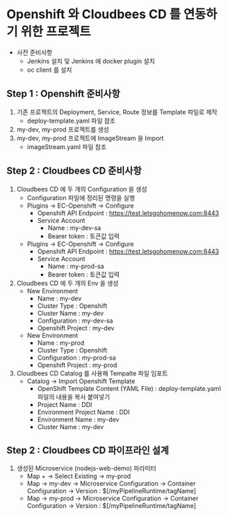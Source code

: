 # Openshift 와 Cloudbees CD 를 연동하기 위한 프로젝트

- 사전 준비사항 
  - Jenkins 설치 및 Jenkins 에 docker plugin 설치
  - oc client 를 설치
 
## Step 1 : Openshift 준비사항

1. 기존 프로젝트의 Deployment, Service, Route 정보를 Template 파일로 제작
   - deploy-template.yaml 파일 참조
2. my-dev, my-prod 프로젝트를 생성
3. my-dev, my-prod 프로젝트에 ImageStream 을 Import
   - imageStream.yaml 파일 참조
   
## Step 2 : Cloudbees CD 준비사항

1. Cloudbees CD 에 두 개의 Configuration 을 생성
   - Configuration 파일에 정리된 명령을 실행
   - Plugins -> EC-Openshift -> Configure
       - Openshift API Endpoint : https://test.letsgohomenow.com:8443
       - Service Account
           - Name : my-dev-sa
           - Bearer token : 토큰값 입력
   - Plugins -> EC-Openshift -> Configure
       - Openshift API Endpoint : https://test.letsgohomenow.com:8443
       - Service Account
           - Name : my-prod-sa
           - Bearer token : 토큰값 입력
2. Cloudbees CD 에 두 개의 Env 을 생성
   - New Environment
       - Name : my-dev
       - Cluster Type : Openshift
       - Cluster Name : my-dev
       - Configuration : my-dev-sa
       - Openshift Project : my-dev
   - New Environment
       - Name : my-prod
       - Cluster Type : Openshift
       - Configuration : my-prod-sa
       - Openshift Project : my-prod 
3. Cloudbees CD Catalog 를 사용해  Tempalte 파일 임포트
   - Catalog -> Import Openshift Template
       - OpenShift Template Content (YAML File) : deploy-template.yaml 파일의 내용을 복사 붙여넣기
       - Project Name : DDI
       - Environment Project Name : DDI
       - Environment Name : my-dev
       - Cluster Name : my-dev
       
## Step 2 : Cloudbees CD 파이프라인 설계

1. 생성된 Microservice (nodejs-web-demo) 파라미터 
   - Map + -> Select Existing -> my-prod
   - Map -> my-dev -> Microservice Configuration -> Container Configuration -> Version : $[/myPipelineRuntime/tagName]
   - Map -> my-prod -> Microservice Configuration -> Container Configuration -> Version : $[/myPipelineRuntime/tagName]
